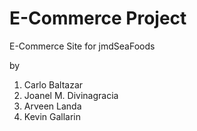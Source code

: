 E-Commerce Project
=========

E-Commerce Site for jmdSeaFoods

by
<ol>
    <li>Carlo Baltazar</li>
    <li>Joanel M. Divinagracia</li>
    <li>Arveen Landa</li>
    <li>Kevin Gallarin</li>
</ol>
